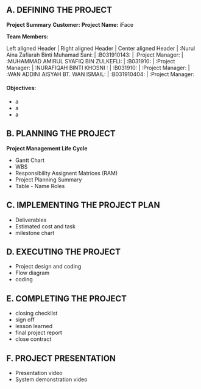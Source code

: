 ## A. DEFINING THE PROJECT ##
**Project Summary**
**Customer:**
**Project Name:** iFace

**Team Members:**

Left aligned Header | Right aligned Header | Center aligned Header
| :Nurul Aina  Zafiarah Binti Muhamad Sani: | :B031910143: | :Project Manager:
| :MUHAMMAD AMIRUL SYAFIQ BIN ZULKEFLI: | :B031910: | :Project Manager:
| :NURAFIQAH BINTI KHOSNI : | :B031910: | :Project Manager:
| :WAN ADDINI AISYAH BT. WAN ISMAIL: | :B031910404: | :Project Manager:

#### Objectives: ####
* a
* a
* a

## B. PLANNING THE PROJECT ##
**Project Management Life Cycle** 
* Gantt Chart
* WBS
* Responsibility Assignent Matrices (RAM)
* Project Planning Summary
* Table - Name Roles

## C. IMPLEMENTING THE PROJECT PLAN ##
* Deliverables
* Estimated cost and task
* milestone chart

## D. EXECUTING THE PROJECT ##
* Project design and coding
* Flow diagram
* coding

## E. COMPLETING THE PROJECT ##
* closing checklist
* sign off
* lesson learned
* final project report
* close contract

## F. PROJECT PRESENTATION ##
* Presentation video
* System demonstration video
